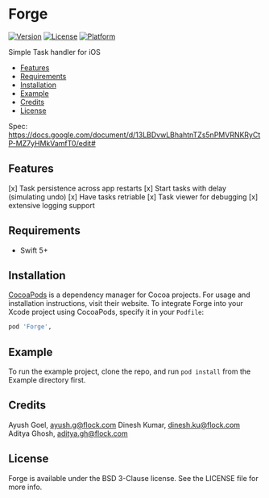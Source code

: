 # Forge

[![Version](https://img.shields.io/cocoapods/v/Forge.svg?style=flat)](https://cocoapods.org/pods/Forge)
[![License](https://img.shields.io/cocoapods/l/Forge.svg?style=flat)](https://cocoapods.org/pods/Forge)
[![Platform](https://img.shields.io/cocoapods/p/Forge.svg?style=flat)](https://cocoapods.org/pods/Forge)

Simple Task handler for iOS

- [Features](#features)
- [Requirements](#requirements)
- [Installation](#installation)
- [Example](#example)
- [Credits](#credits)
- [License](#license)

Spec: https://docs.google.com/document/d/13LBDvwLBhahtnTZs5nPMVRNKRyCtP-MZ7yHMkVamfT0/edit#

## Features

[x] Task persistence across app restarts
[x] Start tasks with delay (simulating undo)
[x] Have tasks retriable
[x] Task viewer for debugging
[x] extensive logging support

## Requirements

* Swift 5+

## Installation

[CocoaPods](https://cocoapods.org) is a dependency manager for Cocoa projects. For usage and installation instructions, visit their website. To integrate Forge into your Xcode project using CocoaPods, specify it in your `Podfile`:

```ruby
pod 'Forge',
```

## Example

To run the example project, clone the repo, and run `pod install` from the Example directory first.


## Credits

Ayush Goel, ayush.g@flock.com
Dinesh Kumar, dinesh.ku@flock.com
Aditya Ghosh, aditya.gh@flock.com

## License

Forge is available under the BSD 3-Clause license. See the LICENSE file for more info.

